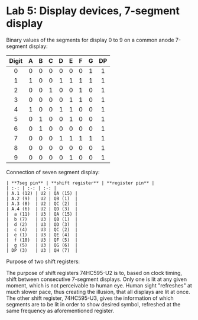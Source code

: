 # Lab 5: Display devices, 7-segment display

Binary values of the segments for display 0 to 9 on a common anode 7-segment display:

   | **Digit** | **A** | **B** | **C** | **D** | **E** | **F** | **G** | **DP** |
   | :-: | :-: | :-: | :-: | :-: | :-: | :-: | :-: | :-: |
   | 0 | 0 | 0 | 0 | 0 | 0 | 0 | 1 | 1 |
   | 1 | 1 | 0 | 0 |  1 | 1  |  1 | 1  | 1 |
   | 2 | 0  | 0  | 1  | 0  | 0  |  1 |  0 | 1 |
   | 3 | 0 | 0 | 0 | 0 | 1 | 1 | 0 | 1 |
   | 4 | 1  | 0  |  0 | 1  |  1 |  0 | 0  | 1 |
   | 5 |  0 |  1 |  0 | 0  | 1  | 0  |  0 | 1 |
   | 6 |  0 |  1 |  0 |  0 | 0  | 0  |  0| 1 |
   | 7 |  0 |  0 |  0 | 1  | 1 | 1  |  1 | 1 |
   | 8 | 0  | 0  |  0 | 0  |  0 | 0  | 0 | 1 |
   | 9 |  0 |  0 |  0 |  0 | 1  | 0 | 0  | 1 |
   
Connection of seven segment display:

	| **7seg pin** | **shift register** | **register pin** |
	| :-: | :-: | :-: |
	| A.1 (12) | U2 | QA (15) |
	| A.2 (9)  | U2 | QB (1)  |
	| A.3 (8)  | U2 | QC (2)  |
	| A.4 (6)  | U2 | QD (3)  |
	|  a (11)  | U3 | QA (15) |
	|  b (7)   | U3 | QB (1)  |
	|  d (2)   | U3 | QD (3)  |
	|  c (4)   | U3 | QC (2)  |
	|  e (1)   | U3 | QE (4)  |
	|  f (10)  | U3 | QF (5)  |
	|  g (5)   | U3 | QG (6)  |
	| DP (3)   | U3 | QH (7)  |
	
Purpose of two shift registers:
	
The purpose of shift registers 74HC595-U2 is to, based on clock timing, shift between consecutive 7-segment displays. Only one is lit at any  given moment, which is not perceivable to human eye. Human sight "refreshes" at much 
slower pace, thus creating the illusion, that all displays are lit at once. The other shift register, 74HC595-U3, gives the information of which segments are to be lit in order to
show desired symbol, refreshed at the same frequency as aforementioned register.